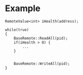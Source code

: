 # Example
    
    RemoteValue<int> iHealth(address);

    while(true)
    {
        BaseRemote::ReadAll(pid);
        if(iHealth > 0) {
            ...
        }


        BaseRemote::WriteAll(pid);
    }
